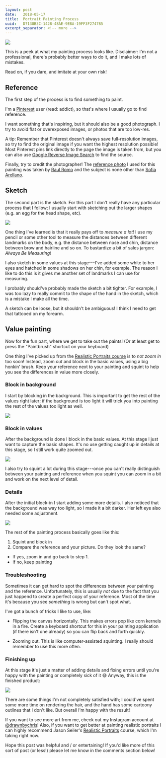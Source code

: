```yaml
---
layout: post
date:   2018-05-17
title:  Portrait Painting Process
uuid:   D7138B3C-1428-48AE-9E8A-19FF3F2747B5
excerpt_separator: <!-- more -->
---
```


![](assets/portrait-painting-postmortem/header.jpeg)

This is a peek at what my painting process looks like. Disclaimer: I'm
not a professional, there's probably better ways to do it, and I make
lots of mistakes.

Read on, if you dare, and imitate at your own risk!

<!-- more -->

## Reference

The first step of the process is to find something to paint.

I'm a [Pinterest][pinterest] user (read: addict), so that's where
I usually go to find reference.

I want something that's inspiring, but it should also be a good
photograph. I try to avoid flat or overexposed images, or photos that
are too low-res.

A tip: Remember that Pinterest doesn't always save full-resolution
images, so try to find the original image if you want the highest
resolution possible! Most Pinterest pins link directly to the page the
image is taken from, but you can also use [Google Reverse Image
Search][images-google] to find the source.

Finally, try to credit the photographer! The [reference
photo][reference-photo] I used for this painting was taken by [Raul
Romo][raul-romo] and the subject is none other than [Sofia
Arellano][sofiarellano].

## Sketch

<!--<img src="assets/portrait-painting-postmortem/sketch.jpg" style="max-width: 400px;">-->

The second part is the sketch. For this part I don't really have any
particular process that I follow; I usually start with sketching out
the larger shapes (e.g. an egg for the head shape, etc).

![](assets/portrait-painting-postmortem/sketch.jpg)

One thing I've learned is that it really pays off to *measure a lot*!
I use my pencil or some other tool to measure the distances between
different landmarks on the body, e.g. the distance between nose and
chin, distance between brow and hairline and so on. To bastardize
a bit of sales jargon: *Always Be Measuring!*

I also sketch in some values at this stage---I've added some white to
her eyes and hatched in some shadows on her chin, for example. The
reason I like to do this is it gives me another set of landmarks I can
use for measuring.

I probably should've probably made the sketch a bit tighter. For
example, I was too lazy to really commit to the shape of the hand in
the sketch, which is a mistake I make all the time.

A sketch can be loose, but it shouldn't be ambiguous! I think I need
to get that tattooed on my forearm.

## Value painting

Now for the fun part, where we get to take out the paints! (Or at
least get to press the "Paintbrush" shortcut on your keyboard)

One thing I've picked up from the [Realistic Portraits
course][realistic-portraits] is to *not zoom in* too soon! Instead,
zoom *out* and block in the basic values, using a big honkin' brush.
Keep your reference next to your painting and squint to help you see
the differences in value more closely.

### Block in background

I start by blocking in the background. This is important to get the
rest of the values right later; if the background is too light it will
trick you into painting the rest of the values too light as well.

![](assets/portrait-painting-postmortem/background.jpg)

### Block in values

After the background is done I block in the basic values. At this
stage I just want to capture the basic shapes. It's no use getting
caught up in details at this stage, so I still work quite zoomed out.

![](assets/portrait-painting-postmortem/block-in.jpg)

I also try to squint a lot during this stage---once you can't really
distinguish between your painting and reference when you squint you
can zoom in a bit and work on the next level of detail.

### Details

After the initial block-in I start adding some more details. I also
noticed that the background was way too light, so I made it a bit
darker. Her left eye also needed some adjustment.

![](assets/portrait-painting-postmortem/details.jpg)

The rest of the painting process basically goes like this:

1. Squint and block in
1. Compare the reference and your picture. Do they look the same?
  * If yes, zoom in and go back to step 1.
  * If no, keep painting

### Troubleshooting

Sometimes it can get hard to spot the differences between your
painting and the reference. Unfortunately, this is usually *not* due
to the fact that you just happend to create a perfect copy of your
reference. Most of the time it's because you see *something* is wrong
but can't spot what.

I've got a bunch of tricks I like to use, like:

 * Flipping the canvas horizontally. This makes errors pop like corn
   kernels in a fire. Create a keyboard shortcut for this in your
   painting application (if there isn't one already) so you can flip
   back and forth quickly.

 * Zooming out. This is like computer-assisted squinting. I really
   should remember to use this more often.

### Finishing up

At this stage it's just a matter of adding details and fixing errors
until you're happy with the painting or completely sick of it
😅 Anyway, this is the finished product:

![](assets/portrait-painting-postmortem/finished.jpeg)

There are some things I'm not completely satisfied with; I could've
spent some more time on rendering the hair, and the hand has some
cartoony outlines that I don't like. But overall I'm happy with the
result!

If you want to see more art from me, check out my Instagram account at
[@drawnbychris][instagram]! Also, if you want to get better at
painting realistic portraits I can highly recommend Jason Seiler's
[Realistic Portraits][realistic-portraits] course, which I'm taking
right now.

Hope this post was helpful and / or entertaining! If you'd like more
of this sort of post (or less!) please let me know in the comments
section below!

[realistic-portraits]: https://www.schoolism.com/school.php?id=37
[pinterest]: https://www.pinterest.com/
[images-google]: https://images.google.com/
[raul-romo]: http://www.raulromo.com/
[reference-photo]: http://raulromo.tumblr.com/post/31852351135
[sofiarellano]: https://www.instagram.com/sofiarellano
[instagram]: https://www.instagram.com/drawnbychris/
